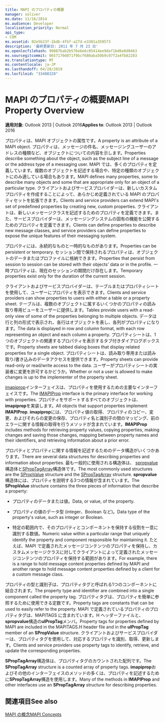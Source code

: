 ```yaml
---
title: MAPI のプロパティの概要
manager: soliver
ms.date: 11/16/2014
ms.audience: Developer
localization_priority: Normal
api_type:
- COM
ms.assetid: 02e5b23f-1bdb-4fbf-a27d-e3301a359573
description: '最終更新日: 2011 年 7 月 23 日'
ms.openlocfilehash: 99887bab2b576e6e6c05414ee9daf1bd6e8d0463
ms.sourcegitcommit: 8657170d071f9bcf680aba50b9c07f2a4fb82283
ms.translationtype: MT
ms.contentlocale: ja-JP
ms.lasthandoff: 04/28/2019
ms.locfileid: "33408328"
---
```

# <a name="mapi-property-overview"></a><span data-ttu-id="db926-103">MAPI のプロパティの概要</span><span class="sxs-lookup"><span data-stu-id="db926-103">MAPI Property Overview</span></span>

  
  
<span data-ttu-id="db926-104">**適用対象**: Outlook 2013 | Outlook 2016</span><span class="sxs-lookup"><span data-stu-id="db926-104">**Applies to**: Outlook 2013 | Outlook 2016</span></span> 
  
<span data-ttu-id="db926-105">プロパティは、MAPI オブジェクトの属性です。</span><span class="sxs-lookup"><span data-stu-id="db926-105">A property is an attribute of a MAPI object.</span></span> <span data-ttu-id="db926-106">プロパティは、メッセージの件名、メッセージングユーザーのアドレスの種類など、オブジェクトについての内容を示します。</span><span class="sxs-lookup"><span data-stu-id="db926-106">Properties describe something about the object, such as the subject line of a message or the address type of a messaging user.</span></span> <span data-ttu-id="db926-107">MAPI では、多くのプロパティを定義しています。複数のオブジェクトを記述する場合や、特定の種類のオブジェクトにのみ適している場合もあります。</span><span class="sxs-lookup"><span data-stu-id="db926-107">MAPI defines many properties, some to describe many objects and some that are appropriate only for an object of a particular type.</span></span> <span data-ttu-id="db926-108">クライアントおよびサービスプロバイダーは、新しいカスタムプロパティを作成することによって、あらかじめ定義されている MAPI のプロパティセットを拡張できます。</span><span class="sxs-lookup"><span data-stu-id="db926-108">Clients and service providers can extend MAPI's set of predefined properties by creating new, custom properties.</span></span> <span data-ttu-id="db926-109">クライアントは、新しいメッセージクラスを記述するためのプロパティを定義できます。また、サービスプロバイダーは、メッセージングシステムの固有の機能を公開するためのプロパティを定義できます。</span><span class="sxs-lookup"><span data-stu-id="db926-109">Clients can define properties to describe new message classes, and service providers can define properties to expose the unique features of their messaging system.</span></span>
  
<span data-ttu-id="db926-110">プロパティには、永続的なものと一時的なものがあります。</span><span class="sxs-lookup"><span data-stu-id="db926-110">Properties can be persistent or temporary.</span></span> <span data-ttu-id="db926-111">セッション間で保持されるプロパティは、オブジェクトのデータまたはプロファイルに格納できます。</span><span class="sxs-lookup"><span data-stu-id="db926-111">Properties that persist from session to session can be stored with their objects' data or in the profile.</span></span> <span data-ttu-id="db926-112">一時プロパティは、現在のセッションの期間だけ存在します。</span><span class="sxs-lookup"><span data-stu-id="db926-112">Temporary properties exist only for the duration of the current session.</span></span> 
  
<span data-ttu-id="db926-113">クライアントおよびサービスプロバイダーは、テーブルまたはプロパティシートを使用して、ユーザーにプロパティを表示できます。</span><span class="sxs-lookup"><span data-stu-id="db926-113">Clients and service providers can show properties to users with either a table or a property sheet.</span></span> <span data-ttu-id="db926-114">テーブルは、複数のオブジェクトに属するいくつかのプロパティの読み取り専用ビューをユーザーに提供します。</span><span class="sxs-lookup"><span data-stu-id="db926-114">Tables provide users with a read-only view of some of the properties belonging to multiple objects.</span></span> <span data-ttu-id="db926-115">データは行と列の形式で表示され、各行はオブジェクトを表し、各列がプロパティになります。</span><span class="sxs-lookup"><span data-stu-id="db926-115">The data is displayed in row and column format, with each row representing an object and each column a property.</span></span> <span data-ttu-id="db926-116">プロパティシートは、1つのオブジェクトの関連するプロパティを表示するタブ付きダイアログボックスです。</span><span class="sxs-lookup"><span data-stu-id="db926-116">Property sheets are tabbed dialog boxes that display related properties for a single object.</span></span> <span data-ttu-id="db926-117">プロパティシートは、読み取り専用または読み取り/書き込みのデータアクセスを提供できます。</span><span class="sxs-lookup"><span data-stu-id="db926-117">Property sheets can provide read-only or read/write access to the data.</span></span> <span data-ttu-id="db926-118">ユーザーがプロパティシートの実装者に変更を許可するかどうか。</span><span class="sxs-lookup"><span data-stu-id="db926-118">Whether or not a user is allowed to make changes is up to the implementer of the property sheet.</span></span>
  
<span data-ttu-id="db926-119">[imapiprop](imapipropiunknown.md)インターフェイスは、プロパティを使用するための主要なインターフェイスです。</span><span class="sxs-lookup"><span data-stu-id="db926-119">The [IMAPIProp](imapipropiunknown.md) interface is the primary interface for working with properties.</span></span> <span data-ttu-id="db926-120">プロパティをサポートするすべてのオブジェクトは、 **imapiprop**を実装します。</span><span class="sxs-lookup"><span data-stu-id="db926-120">All objects that support properties implement **IMAPIProp**.</span></span> <span data-ttu-id="db926-121">**imapiprop**には、プロパティ値の取得、プロパティのコピー、変更、およびそれらの変更の保存、プロパティ名と識別子の間のマッピング、前のエラーに関する情報の取得を行うメソッドが含まれています。</span><span class="sxs-lookup"><span data-stu-id="db926-121">**IMAPIProp** includes methods for retrieving property values, copying properties, making changes and saving those changes, mapping between property names and their identifiers, and retrieving information about a prior error.</span></span> 
  
<span data-ttu-id="db926-122">プロパティとプロパティに関する情報を記述するためのデータ構造がいくつかあります。</span><span class="sxs-lookup"><span data-stu-id="db926-122">There are several data structures for describing properties and information about properties.</span></span> <span data-ttu-id="db926-123">最も一般的に使用される構造体は、 [spropvalue](spropvalue.md)構造体と[SPropTagArray](sproptagarray.md)構造体です。</span><span class="sxs-lookup"><span data-stu-id="db926-123">The most commonly used structures are the [SPropValue](spropvalue.md) structure and the [SPropTagArray](sproptagarray.md) structure.</span></span> <span data-ttu-id="db926-124">**spropvalue**構造体には、プロパティを説明する3つの情報が含まれています。</span><span class="sxs-lookup"><span data-stu-id="db926-124">The **SPropValue** structure contains the three pieces of information that describe a property:</span></span> 
  
- <span data-ttu-id="db926-125">プロパティのデータまたは値。</span><span class="sxs-lookup"><span data-stu-id="db926-125">Data, or value, of the property.</span></span>
    
- <span data-ttu-id="db926-126">プロパティの値のデータ型 (integer、Boolean など)。</span><span class="sxs-lookup"><span data-stu-id="db926-126">Data type of the property's value, such as integer or Boolean.</span></span> 
    
- <span data-ttu-id="db926-127">特定の範囲内で、そのプロパティとコンポーネントを保持する役割を一意に識別する数値。</span><span class="sxs-lookup"><span data-stu-id="db926-127">Numeric value within a particular range that uniquely identify the property and component responsible for maintaining it.</span></span> <span data-ttu-id="db926-128">たとえば、MAPI で定義されたメッセージコンテンツのプロパティを保持し、カスタムメッセージクラスに対してクライアントによって定義されたメッセージコンテンツのプロパティを保持する範囲があります。</span><span class="sxs-lookup"><span data-stu-id="db926-128">For example, there is a range to hold message content properties defined by MAPI and another range to hold message content properties defined by a client for a custom message class.</span></span> 
    
<span data-ttu-id="db926-129">プロパティの型と識別子は、プロパティタグと呼ばれる1つのコンポーネントに結合されます。</span><span class="sxs-lookup"><span data-stu-id="db926-129">The property type and identifier are combined into a single component called the property tag.</span></span> <span data-ttu-id="db926-130">プロパティタグは、プロパティを簡単に参照するために使用できる定数です。</span><span class="sxs-lookup"><span data-stu-id="db926-130">Property tags are constants that can be used to easily refer to the property.</span></span> <span data-ttu-id="db926-131">MAPI で定義されているプロパティのプロパティタグは、MAPITAGS に含まれています。H ヘッダーファイルと、 **spropvalue**構造の**ulPropTag**メンバ。</span><span class="sxs-lookup"><span data-stu-id="db926-131">Property tags for properties defined by MAPI are included in the MAPITAGS.H header file and in the **ulPropTag** member of an **SPropValue** structure.</span></span> <span data-ttu-id="db926-132">クライアントおよびサービスプロバイダーは、プロパティタグを使用して、対応するプロパティを識別、取得、更新します。</span><span class="sxs-lookup"><span data-stu-id="db926-132">Clients and service providers use property tags to identify, retrieve, and update the corresponding properties.</span></span> 
  
<span data-ttu-id="db926-133">**SPropTagArray**構造体は、プロパティタグのカウントされた配列です。</span><span class="sxs-lookup"><span data-stu-id="db926-133">The **SPropTagArray** structure is a counted array of property tags.</span></span> <span data-ttu-id="db926-134">**imapiprop**およびその他のインターフェイスのメソッドの多くは、プロパティを記述するために**SPropTagArray**構造を使用します。</span><span class="sxs-lookup"><span data-stu-id="db926-134">Many of the methods in **IMAPIProp** and other interfaces use an **SPropTagArray** structure for describing properties.</span></span> 
  
## <a name="see-also"></a><span data-ttu-id="db926-135">関連項目</span><span class="sxs-lookup"><span data-stu-id="db926-135">See also</span></span>



[<span data-ttu-id="db926-136">MAPI の概念</span><span class="sxs-lookup"><span data-stu-id="db926-136">MAPI Concepts</span></span>](mapi-concepts.md)

